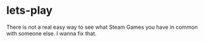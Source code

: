 # lets-play
There is not a real easy way to see what Steam Games you have in common with someone else. I wanna fix that.
